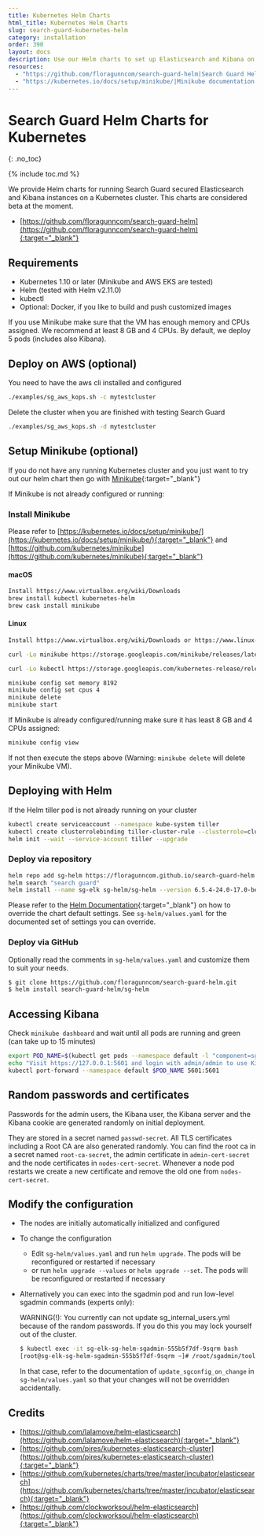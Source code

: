 ```yaml
---
title: Kubernetes Helm Charts
html_title: Kubernetes Helm Charts
slug: search-guard-kubernetes-helm
category: installation
order: 390
layout: docs
description: Use our Helm charts to set up Elasticsearch and Kibana on a Kubernetes cluster, secured by Search Guard.
resources:
  - "https://github.com/floragunncom/search-guard-helm|Search Guard Helm charts (github)"
  - "https://kubernetes.io/docs/setup/minikube/|Minikube documentation (website)"
---
```

<!---
Copyright 2020 floragunn GmbH
-->

# Search Guard Helm Charts for Kubernetes
{: .no_toc}

{% include toc.md %}

We provide Helm charts for running Search Guard secured Elasticsearch and Kibana instances on a Kubernetes cluster. This charts are considered beta at the moment.

* [https://github.com/floragunncom/search-guard-helm](https://github.com/floragunncom/search-guard-helm){:target="_blank"}

## Requirements

* Kubernetes 1.10 or later (Minikube and AWS EKS are tested)
* Helm (tested with Helm v2.11.0)
* kubectl
* Optional: Docker, if you like to build and push customized images 

If you use Minikube make sure that the VM has enough memory and CPUs assigned.
We recommend at least 8 GB and 4 CPUs. By default, we deploy 5 pods (includes also Kibana).

## Deploy on AWS (optional)

You need to have the aws cli installed and configured

```bash
./examples/sg_aws_kops.sh -c mytestcluster
```

Delete the cluster when you are finished with testing Search Guard

```bash
./examples/sg_aws_kops.sh -d mytestcluster
```

## Setup Minikube (optional)

If you do not have any running Kubernetes cluster and you just want to try out our helm chart then
go with [Minikube](https://kubernetes.io/docs/setup/minikube/){:target="_blank"}

If Minikube is not already configured or running:

### Install Minikube

Please refer to [https://kubernetes.io/docs/setup/minikube/](https://kubernetes.io/docs/setup/minikube/){:target="_blank"} and [https://github.com/kubernetes/minikube](https://github.com/kubernetes/minikube){:target="_blank"}

#### macOS

```bash
Install https://www.virtualbox.org/wiki/Downloads
brew install kubectl kubernetes-helm
brew cask install minikube
```

#### Linux

```bash
Install https://www.virtualbox.org/wiki/Downloads or https://www.linux-kvm.org/page/Main_Page

curl -Lo minikube https://storage.googleapis.com/minikube/releases/latest/minikube-linux-amd64 && chmod +x minikube && sudo cp minikube /usr/local/bin/ && rm minikube

curl -Lo kubectl https://storage.googleapis.com/kubernetes-release/release/$(curl -s https://storage.googleapis.com/kubernetes-release/release/stable.txt)/bin/linux/amd64/kubectl && chmod +x kubectl && sudo cp kubectl /usr/local/bin/ && rm kubectl
```

```bash
minikube config set memory 8192
minikube config set cpus 4
minikube delete
minikube start
```

If Minikube is already configured/running make sure it has least 8 GB and 4 CPUs assigned:

```bash
minikube config view
```

If not then execute the steps above (Warning: `minikube delete` will delete your Minikube VM).

## Deploying with Helm

If the Helm tiller pod is not already running on your cluster

```bash
kubectl create serviceaccount --namespace kube-system tiller
kubectl create clusterrolebinding tiller-cluster-rule --clusterrole=cluster-admin --serviceaccount=kube-system:tiller
helm init --wait --service-account tiller --upgrade
```

### Deploy via repository

```bash
helm repo add sg-helm https://floragunncom.github.io/search-guard-helm
helm search "search guard"
helm install --name sg-elk sg-helm/sg-helm --version 6.5.4-24.0-17.0-beta3
```
Please refer to the [Helm Documentation](https://github.com/helm/helm/blob/master/docs/helm/helm_install.md){:target="_blank"} on how to override the chart default
settings. See `sg-helm/values.yaml` for the documented set of settings you can override.

### Deploy via GitHub

Optionally read the comments in `sg-helm/values.yaml` and customize them to suit your needs.

```bash
$ git clone https://github.com/floragunncom/search-guard-helm.git
$ helm install search-guard-helm/sg-helm
```

## Accessing Kibana

Check `minikube dashboard` and wait until all pods are running and green (can take up to 15 minutes)

```bash
export POD_NAME=$(kubectl get pods --namespace default -l "component=sg-elk-sg-helm,role=kibana" -o jsonpath="{.items[0].metadata.name}")
echo "Visit https://127.0.0.1:5601 and login with admin/admin to use Kibana"
kubectl port-forward --namespace default $POD_NAME 5601:5601
```

## Random passwords and certificates

Passwords for the admin users, the Kibana user, the Kibana server and the Kibana cookie are generated randomly on initial deployment.

They are stored in a secret named `passwd-secret`. All TLS certificates including a Root CA are also generated randomly. You can find the root ca in a secret named `root-ca-secret`, the admin certificate in `admin-cert-secret` and the node certificates in `nodes-cert-secret`. Whenever a node pod restarts we create a new certificate and remove the old one from `nodes-cert-secret`.


## Modify the configuration

* The nodes are initially automatically initialized and configured
* To change the configuration 
  * Edit `sg-helm/values.yaml` and run `helm upgrade`. The pods will be reconfigured or restarted if necessary
  * or run `helm upgrade --values` or `helm upgrade --set`. The pods will be reconfigured or restarted if necessary
* Alternatively you can exec into the sgadmin pod and run low-level sgadmin commands (experts only):

  WARNING(!): You currently can not update sg_internal_users.yml because of the random passwords. If you do this you may lock yourself out of the cluster.

  ```bash
  $ kubectl exec -it sg-elk-sg-helm-sgadmin-555b5f7df-9sqrm bash
  [root@sg-elk-sg-helm-sgadmin-555b5f7df-9sqrm ~]# /root/sgadmin/tools/sgadmin.sh -h $DISCOVERY_SERVICE -si -icl -key /root/sgcerts/key.pem -cert /root/sgcerts/crt.pem -cacert /root/sgcerts/root-ca.pem
  ```

  In that case, refer to the documentation of `update_sgconfig_on_change` in `sg-helm/values.yaml` so that your changes will not be overridden accidentally.

## Credits

* [https://github.com/lalamove/helm-elasticsearch](https://github.com/lalamove/helm-elasticsearch){:target="_blank"}
* [https://github.com/pires/kubernetes-elasticsearch-cluster](https://github.com/pires/kubernetes-elasticsearch-cluster){:target="_blank"}
* [https://github.com/kubernetes/charts/tree/master/incubator/elasticsearch](https://github.com/kubernetes/charts/tree/master/incubator/elasticsearch){:target="_blank"}
* [https://github.com/clockworksoul/helm-elasticsearch](https://github.com/clockworksoul/helm-elasticsearch){:target="_blank"}
